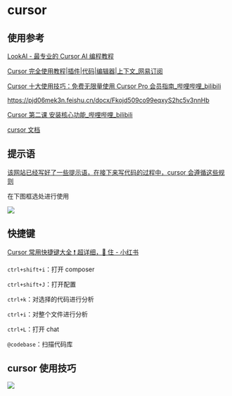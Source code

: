 # cursor

## 使用参考

[LookAI - 最专业的 Cursor AI 编程教程](https://www.lookai.top/cn)

[Cursor 完全使用教程|插件|代码|编辑器|上下文\_网易订阅](https://www.163.com/dy/article/JC0CMV4N0519EA27.html)

[Cursor 十大使用技巧：免费无限量使用 Cursor Pro 会员指南\_哔哩哔哩\_bilibili](https://www.bilibili.com/video/BV1YAtReqEkH/?spm_id_from=333.1007.tianma.1-2-2.click&vd_source=c612b396122ceea23b7f188f9d78ca2a)

https://pjd06mek3n.feishu.cn/docx/Fkojd509co99eqxyS2hc5v3nnHb

[Cursor 第二课 安装核心功能\_哔哩哔哩\_bilibili](https://www.bilibili.com/video/BV1GSDZYpEY1?spm_id_from=333.788.videopod.sections&vd_source=c612b396122ceea23b7f188f9d78ca2a)

[cursor 文档](https://docs.cursor.com/context/@-symbols/@-codebase)

## 提示语

[该网站已经写好了一些提示语，在接下来写代码的过程中，cursor 会遵循这些规则](https://cursor.directory/)

在下图框选处进行使用

![](https://zq-assets-store.oss-cn-beijing.aliyuncs.com/imgs/20250211135345532.png)

## 快捷键

[Cursor 常用快捷键大全 ❗️ 超详细，🐴 住 - 小红书](https://www.xiaohongshu.com/explore/67502a8800000000070368fd?xsec_token=ABCGJ96O0-T9xVyv2xDeVOplEuqRQiDTJs7QNnugAiBJw=&xsec_source=pc_collect)

`ctrl+shift+i`：打开 composer

`ctrl+shift+J`：打开配置

`ctrl+k`：对选择的代码进行分析

`ctrl+i`：对整个文件进行分析

`ctrl+L`：打开 chat

`@codebase`：扫描代码库

## cursor 使用技巧

![](https://zq-assets-store.oss-cn-beijing.aliyuncs.com/imgs/20250211141032936.png)
